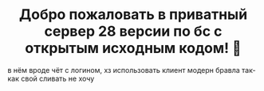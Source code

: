 <h1 align="center">Добро пожаловать в приватный сервер 28 версии по бс с открытым исходным кодом! 👋</h1>
в нём вроде чёт с логином, хз использовать клиент модерн бравла так-как свой сливать не хочу
